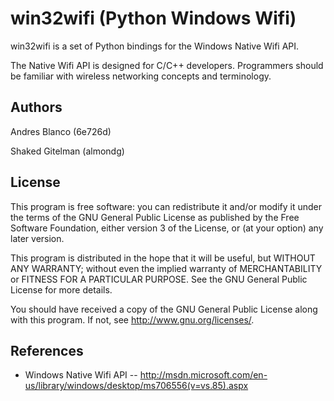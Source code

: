 # win32wifi (Python Windows Wifi)

win32wifi is a set of Python bindings for the Windows Native Wifi API.

The Native Wifi API is designed for C/C++ developers. Programmers should be
familiar with wireless networking concepts and terminology.

## Authors

Andres Blanco 	(6e726d)

Shaked Gitelman (almondg)

## License

This program is free software: you can redistribute it and/or modify
it under the terms of the GNU General Public License as published by
the Free Software Foundation, either version 3 of the License, or
(at your option) any later version.

This program is distributed in the hope that it will be useful,
but WITHOUT ANY WARRANTY; without even the implied warranty of
MERCHANTABILITY or FITNESS FOR A PARTICULAR PURPOSE.  See the
GNU General Public License for more details.

You should have received a copy of the GNU General Public License
along with this program.  If not, see <http://www.gnu.org/licenses/>.

## References

 - Windows Native Wifi API -- http://msdn.microsoft.com/en-us/library/windows/desktop/ms706556(v=vs.85).aspx
